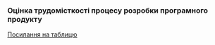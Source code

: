 ### Оцінка трудомісткості процесу розробки програмного продукту

[Посилання на таблицю](https://docs.google.com/spreadsheets/d/1ZrBU5n3gzhBSa0U-1bTImHv93IJnAb5FrBt7PPXajHM/edit?usp=sharing)
